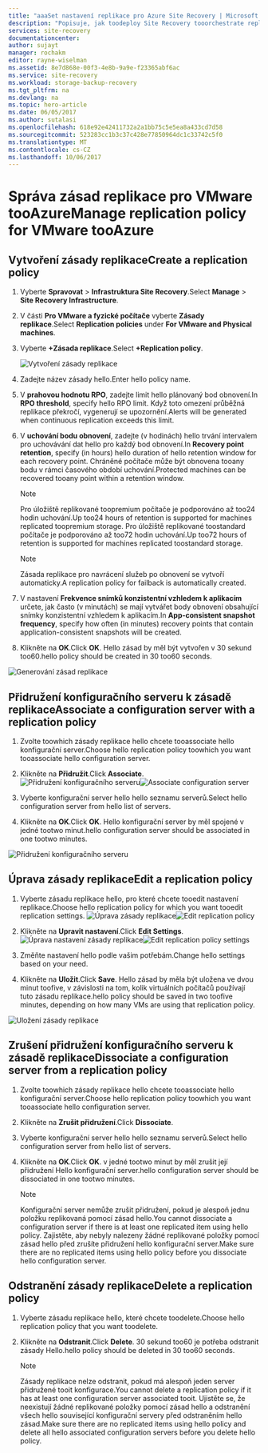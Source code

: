 ```yaml
---
title: "aaaSet nastavení replikace pro Azure Site Recovery | Microsoft Docs"
description: "Popisuje, jak toodeploy Site Recovery tooorchestrate replikace, převzetí služeb při selhání a obnovení virtuálních počítačů technologie Hyper-V v nástroji VMM cloudů tooAzure."
services: site-recovery
documentationcenter: 
author: sujayt
manager: rochakm
editor: rayne-wiselman
ms.assetid: 8e7d868e-00f3-4e8b-9a9e-f23365abf6ac
ms.service: site-recovery
ms.workload: storage-backup-recovery
ms.tgt_pltfrm: na
ms.devlang: na
ms.topic: hero-article
ms.date: 06/05/2017
ms.author: sutalasi
ms.openlocfilehash: 618e92e42411732a2a1bb75c5e5ea8a433cd7d58
ms.sourcegitcommit: 523283cc1b3c37c428e77850964dc1c33742c5f0
ms.translationtype: MT
ms.contentlocale: cs-CZ
ms.lasthandoff: 10/06/2017
---
```

# <a name="manage-replication-policy-for-vmware-tooazure"></a><span data-ttu-id="93fef-103">Správa zásad replikace pro VMware tooAzure</span><span class="sxs-lookup"><span data-stu-id="93fef-103">Manage replication policy for VMware tooAzure</span></span>


## <a name="create-a-replication-policy"></a><span data-ttu-id="93fef-104">Vytvoření zásady replikace</span><span class="sxs-lookup"><span data-stu-id="93fef-104">Create a replication policy</span></span>

1. <span data-ttu-id="93fef-105">Vyberte **Spravovat** > **Infrastruktura Site Recovery**.</span><span class="sxs-lookup"><span data-stu-id="93fef-105">Select **Manage** > **Site Recovery Infrastructure**.</span></span>
2. <span data-ttu-id="93fef-106">V části **Pro VMware a fyzické počítače** vyberte **Zásady replikace**.</span><span class="sxs-lookup"><span data-stu-id="93fef-106">Select **Replication policies** under **For VMware and Physical machines**.</span></span>
3. <span data-ttu-id="93fef-107">Vyberte **+Zásada replikace**.</span><span class="sxs-lookup"><span data-stu-id="93fef-107">Select **+Replication policy**.</span></span>

    ![Vytvoření zásady replikace](./media/site-recovery-setup-replication-settings-vmware/createpolicy.png)

4. <span data-ttu-id="93fef-109">Zadejte název zásady hello.</span><span class="sxs-lookup"><span data-stu-id="93fef-109">Enter hello policy name.</span></span>

5. <span data-ttu-id="93fef-110">V **prahovou hodnotu RPO**, zadejte limit hello plánovaný bod obnovení.</span><span class="sxs-lookup"><span data-stu-id="93fef-110">In **RPO threshold**, specify hello RPO limit.</span></span> <span data-ttu-id="93fef-111">Když toto omezení průběžná replikace překročí, vygenerují se upozornění.</span><span class="sxs-lookup"><span data-stu-id="93fef-111">Alerts will be generated when continuous replication exceeds this limit.</span></span>
6. <span data-ttu-id="93fef-112">V **uchování bodu obnovení**, zadejte (v hodinách) hello trvání intervalem pro uchovávání dat hello pro každý bod obnovení.</span><span class="sxs-lookup"><span data-stu-id="93fef-112">In **Recovery point retention**, specify (in hours) hello duration of hello retention window for each recovery point.</span></span> <span data-ttu-id="93fef-113">Chráněné počítače může být obnovena tooany bodu v rámci časového období uchování.</span><span class="sxs-lookup"><span data-stu-id="93fef-113">Protected machines can be recovered tooany point within a retention window.</span></span>

    > [!NOTE]
    > <span data-ttu-id="93fef-114">Pro úložiště replikované toopremium počítače je podporováno až too24 hodin uchování.</span><span class="sxs-lookup"><span data-stu-id="93fef-114">Up too24 hours of retention is supported for machines replicated toopremium storage.</span></span> <span data-ttu-id="93fef-115">Pro úložiště replikované toostandard počítače je podporováno až too72 hodin uchování.</span><span class="sxs-lookup"><span data-stu-id="93fef-115">Up too72 hours of retention is supported for machines replicated toostandard storage.</span></span>

    > [!NOTE]
    > <span data-ttu-id="93fef-116">Zásada replikace pro navrácení služeb po obnovení se vytvoří automaticky.</span><span class="sxs-lookup"><span data-stu-id="93fef-116">A replication policy for failback is automatically created.</span></span>

7. <span data-ttu-id="93fef-117">V nastavení **Frekvence snímků konzistentní vzhledem k aplikacím** určete, jak často (v minutách) se mají vytvářet body obnovení obsahující snímky konzistentní vzhledem k aplikacím.</span><span class="sxs-lookup"><span data-stu-id="93fef-117">In **App-consistent snapshot frequency**, specify how often (in minutes) recovery points that contain application-consistent snapshots will be created.</span></span>

8. <span data-ttu-id="93fef-118">Klikněte na **OK**.</span><span class="sxs-lookup"><span data-stu-id="93fef-118">Click **OK**.</span></span> <span data-ttu-id="93fef-119">Hello zásad by měl být vytvořen v 30 sekund too60.</span><span class="sxs-lookup"><span data-stu-id="93fef-119">hello policy should be created in 30 too60 seconds.</span></span>

![Generování zásad replikace](./media/site-recovery-setup-replication-settings-vmware/Creating-Policy.png)

## <a name="associate-a-configuration-server-with-a-replication-policy"></a><span data-ttu-id="93fef-121">Přidružení konfiguračního serveru k zásadě replikace</span><span class="sxs-lookup"><span data-stu-id="93fef-121">Associate a configuration server with a replication policy</span></span>
1. <span data-ttu-id="93fef-122">Zvolte toowhich zásady replikace hello chcete tooassociate hello konfigurační server.</span><span class="sxs-lookup"><span data-stu-id="93fef-122">Choose hello replication policy toowhich you want tooassociate hello configuration server.</span></span>
2. <span data-ttu-id="93fef-123">Klikněte na **Přidružit**.</span><span class="sxs-lookup"><span data-stu-id="93fef-123">Click **Associate**.</span></span>
<span data-ttu-id="93fef-124">![Přidružení konfiguračního serveru](./media/site-recovery-setup-replication-settings-vmware/Associate-CS-1.PNG)</span><span class="sxs-lookup"><span data-stu-id="93fef-124">![Associate configuration server](./media/site-recovery-setup-replication-settings-vmware/Associate-CS-1.PNG)</span></span>

3. <span data-ttu-id="93fef-125">Vyberte konfigurační server hello hello seznamu serverů.</span><span class="sxs-lookup"><span data-stu-id="93fef-125">Select hello configuration server from hello list of servers.</span></span>
4. <span data-ttu-id="93fef-126">Klikněte na **OK**.</span><span class="sxs-lookup"><span data-stu-id="93fef-126">Click **OK**.</span></span> <span data-ttu-id="93fef-127">Hello konfigurační server by měl spojené v jedné tootwo minut.</span><span class="sxs-lookup"><span data-stu-id="93fef-127">hello configuration server should be associated in one tootwo minutes.</span></span>

![Přidružení konfiguračního serveru](./media/site-recovery-setup-replication-settings-vmware/Associate-CS-2.png)

## <a name="edit-a-replication-policy"></a><span data-ttu-id="93fef-129">Úprava zásady replikace</span><span class="sxs-lookup"><span data-stu-id="93fef-129">Edit a replication policy</span></span>
1. <span data-ttu-id="93fef-130">Vyberte zásadu replikace hello, pro které chcete tooedit nastavení replikace.</span><span class="sxs-lookup"><span data-stu-id="93fef-130">Choose hello replication policy for which you want tooedit replication settings.</span></span>
<span data-ttu-id="93fef-131">![Úprava zásady replikace](./media/site-recovery-setup-replication-settings-vmware/Select-Policy.png)</span><span class="sxs-lookup"><span data-stu-id="93fef-131">![Edit replication policy](./media/site-recovery-setup-replication-settings-vmware/Select-Policy.png)</span></span>

2. <span data-ttu-id="93fef-132">Klikněte na **Upravit nastavení**.</span><span class="sxs-lookup"><span data-stu-id="93fef-132">Click **Edit Settings**.</span></span>
<span data-ttu-id="93fef-133">![Úprava nastavení zásady replikace](./media/site-recovery-setup-replication-settings-vmware/Edit-Policy.png)</span><span class="sxs-lookup"><span data-stu-id="93fef-133">![Edit replication policy settings](./media/site-recovery-setup-replication-settings-vmware/Edit-Policy.png)</span></span>

3. <span data-ttu-id="93fef-134">Změňte nastavení hello podle vašim potřebám.</span><span class="sxs-lookup"><span data-stu-id="93fef-134">Change hello settings based on your need.</span></span>
4. <span data-ttu-id="93fef-135">Klikněte na **Uložit**.</span><span class="sxs-lookup"><span data-stu-id="93fef-135">Click **Save**.</span></span> <span data-ttu-id="93fef-136">Hello zásad by měla být uložena ve dvou minut toofive, v závislosti na tom, kolik virtuálních počítačů používají tuto zásadu replikace.</span><span class="sxs-lookup"><span data-stu-id="93fef-136">hello policy should be saved in two toofive minutes, depending on how many VMs are using that replication policy.</span></span>

![Uložení zásady replikace](./media/site-recovery-setup-replication-settings-vmware/Save-Policy.png)

## <a name="dissociate-a-configuration-server-from-a-replication-policy"></a><span data-ttu-id="93fef-138">Zrušení přidružení konfiguračního serveru k zásadě replikace</span><span class="sxs-lookup"><span data-stu-id="93fef-138">Dissociate a configuration server from a replication policy</span></span>
1. <span data-ttu-id="93fef-139">Zvolte toowhich zásady replikace hello chcete tooassociate hello konfigurační server.</span><span class="sxs-lookup"><span data-stu-id="93fef-139">Choose hello replication policy toowhich you want tooassociate hello configuration server.</span></span>
2. <span data-ttu-id="93fef-140">Klikněte na **Zrušit přidružení**.</span><span class="sxs-lookup"><span data-stu-id="93fef-140">Click **Dissociate**.</span></span>
3. <span data-ttu-id="93fef-141">Vyberte konfigurační server hello hello seznamu serverů.</span><span class="sxs-lookup"><span data-stu-id="93fef-141">Select hello configuration server from hello list of servers.</span></span>
4. <span data-ttu-id="93fef-142">Klikněte na **OK**.</span><span class="sxs-lookup"><span data-stu-id="93fef-142">Click **OK**.</span></span> <span data-ttu-id="93fef-143">v jedné tootwo minut by měl zrušit její přidružení Hello konfigurační server.</span><span class="sxs-lookup"><span data-stu-id="93fef-143">hello configuration server should be dissociated in one tootwo minutes.</span></span>

    > [!NOTE]
    > <span data-ttu-id="93fef-144">Konfigurační server nemůže zrušit přidružení, pokud je alespoň jednu položku replikovaná pomocí zásad hello.</span><span class="sxs-lookup"><span data-stu-id="93fef-144">You cannot dissociate a configuration server if there is at least one replicated item using hello policy.</span></span> <span data-ttu-id="93fef-145">Zajistěte, aby nebyly nalezeny žádné replikované položky pomocí zásad hello před zrušíte přidružení hello konfigurační server.</span><span class="sxs-lookup"><span data-stu-id="93fef-145">Make sure there are no replicated items using hello policy before you dissociate hello configuration server.</span></span>

## <a name="delete-a-replication-policy"></a><span data-ttu-id="93fef-146">Odstranění zásady replikace</span><span class="sxs-lookup"><span data-stu-id="93fef-146">Delete a replication policy</span></span>

1. <span data-ttu-id="93fef-147">Vyberte zásadu replikace hello, které chcete toodelete.</span><span class="sxs-lookup"><span data-stu-id="93fef-147">Choose hello replication policy that you want toodelete.</span></span>
2. <span data-ttu-id="93fef-148">Klikněte na **Odstranit**.</span><span class="sxs-lookup"><span data-stu-id="93fef-148">Click **Delete**.</span></span> <span data-ttu-id="93fef-149">30 sekund too60 je potřeba odstranit zásady Hello.</span><span class="sxs-lookup"><span data-stu-id="93fef-149">hello policy should be deleted in 30 too60 seconds.</span></span>

    > [!NOTE]
    > <span data-ttu-id="93fef-150">Zásady replikace nelze odstranit, pokud má alespoň jeden server přidružené tooit konfigurace.</span><span class="sxs-lookup"><span data-stu-id="93fef-150">You cannot delete a replication policy if it has at least one configuration server associated tooit.</span></span> <span data-ttu-id="93fef-151">Ujistěte se, že neexistují žádné replikované položky pomocí zásad hello a odstranění všech hello související konfigurační servery před odstraněním hello zásad.</span><span class="sxs-lookup"><span data-stu-id="93fef-151">Make sure there are no replicated items using hello policy and delete all hello associated configuration servers before you delete hello policy.</span></span>
